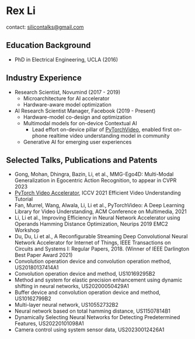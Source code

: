 # Rex Li

contact: silicontalks@gmail.com

## Education Background

- PhD in Electrical Engineering, UCLA (2016)

## Industry Experience
- Research Scientist, Novumind (2017 - 2019)
  - Microarchitecture for AI accelerator
  - Hardware-aware model optimization
- AI Research Scientist Manager, Facebook (2019 - Present)
  - Hardware-model co-design and optimization
  - Multimodal models for on-device Contextual AI
    - Lead effort on-device pillar of [PyTorchVideo](https://ai.facebook.com/blog/pytorchvideo-a-deep-learning-library-for-video-understanding/), enabled first on-phone realtime video understanding model in community
  - Generative AI for emerging user experiences

## Selected Talks, Publications and Patents
- Gong, Mohan, Dhingra, Bazin, Li, et al., MMG-Ego4D: Multi-Modal Generalization in Egocentric Action Recognition, to appear in CVPR 2023
- [PyTorch Video Accelerator](https://sites.google.com/view/effvideo-2021/program?authuser=0), ICCV 2021 Efficient Video Understanding Tutorial
- Fan, Murrel, Wang, Alwala, Li, Li et al., PyTorchVideo: A Deep Learning Library for Video Understanding, ACM Conference on Multimedia, 2021
- Li, Li et al., Improving Efficiency in Neural Network Accelerator using Operands Hamming Distance Optimization, Neurips 2019 EMC2 Workshop
- Du, Du, Li et al., A Reconfigurable Streaming Deep Convolutional Neural Network Accelerator for Internet of Things, IEEE Transactions on Circuits and Systems I: Regular Papers, 2018. (Winner of IEEE Darlington Best Paper Award 2021)
- Convolution operation device and convolution operation method, US20180137414A1
- Convolution operation device and method, US10169295B2
- Method and system for elastic precision enhancement using dynamic shifting in neural networks, US20200050429A1
- Buffer device and convolution operation device and method, US10162799B2
- Multi-layer neural network, US10552732B2
- Neural network based on total hamming distance, US11507814B1
- Dynamically Selecting Neural Networks for Detecting Predetermined Features, US20220101098A1
- Camera control using system sensor data, US20230012426A1
